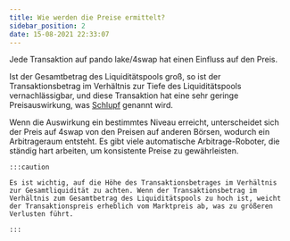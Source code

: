 ```yaml
---
title: Wie werden die Preise ermittelt?
sidebar_position: 2
date: 15-08-2021 22:33:07
---
```


Jede Transaktion auf pando lake/4swap hat einen Einfluss auf den Preis.

Ist der Gesamtbetrag des Liquiditätspools groß, so ist der Transaktionsbetrag im Verhältnis zur Tiefe des Liquiditätspools vernachlässigbar, und diese Transaktion hat eine sehr geringe Preisauswirkung, was [Schlupf](https://docs.pando.im/docs/lake/key-concepts/slippage-impernament-loss/) genannt wird.

Wenn die Auswirkung ein bestimmtes Niveau erreicht, unterscheidet sich der Preis auf 4swap von den Preisen auf anderen Börsen, wodurch ein Arbitrageraum entsteht. Es gibt viele automatische Arbitrage-Roboter, die ständig hart arbeiten, um konsistente Preise zu gewährleisten.

````mdx-code-block
:::caution

Es ist wichtig, auf die Höhe des Transaktionsbetrages im Verhältnis zur Gesamtliquidität zu achten. Wenn der Transaktionsbetrag im Verhältnis zum Gesamtbetrag des Liquiditätspools zu hoch ist, weicht der Transaktionspreis erheblich vom Marktpreis ab, was zu größeren Verlusten führt.

:::
````

